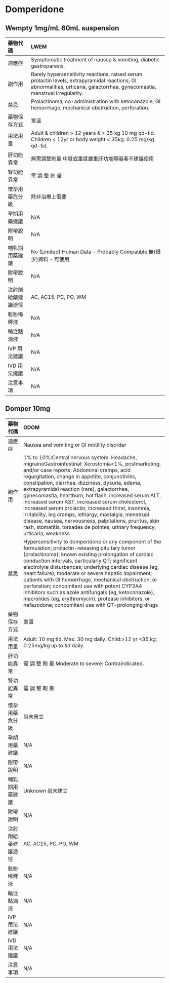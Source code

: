 # Domperidone

## Wempty 1mg/mL 60mL suspension

| 藥物代碼           | LWEM                                                                                                                                                                         |
|:-------------------|:-----------------------------------------------------------------------------------------------------------------------------------------------------------------------------|
| 適應症             | Symptomatic treatment of nausea & vomiting, diabetic gastroparesis.                                                                                                          |
| 副作用             | Rarely hypersensitivity reactions, raised serum prolactin levels, extrapyramidal reactions; GI abnormalities, urticaria, galactorrhea, gynecomastia, menstrual irregularity. |
| 禁忌               | Prolactinoma; co-administration with ketoconazole; GI hemorrhage, mechanical obstruction, perforation.                                                                       |
| 藥物保存方式       | 室溫                                                                                                                                                                         |
| 用法用量           | Adult & children > 12 years & > 35 kg 10 mg qd-tid. Children < 12yr or body weight < 35kg: 0.25 mg/kg qd-tid.                                                                |
| 肝功能異常         | 無需調整劑量  中度或重度嚴重肝功能障礙者不建議使用                                                                                                                           |
| 腎功能異常         | 需 調 整 劑 量                                                                                                                                                               |
| 懷孕用藥危分級     | 除非治療上需要                                                                                                                                                               |
| 孕期用藥建議       | N/A                                                                                                                                                                          |
| 附帶說明           | N/A                                                                                                                                                                          |
| 哺乳期用藥建議     | No (Limited) Human Data - Probably Compatible 無(很少)資料 - 可使用                                                                                                          |
| 附帶說明           | N/A                                                                                                                                                                          |
| 注射劑給藥建議途徑 | AC, AC15, PC, PO, WM                                                                                                                                                         |
| 乾粉稀釋液         | N/A                                                                                                                                                                          |
| 輸注點滴液         | N/A                                                                                                                                                                          |
| IVP 用法建議       | N/A                                                                                                                                                                          |
| IVD 用法建議       | N/A                                                                                                                                                                          |
| 注意事項           | N/A                                                                                                                                                                          |

## Domper 10mg

| 藥物代碼           | ODOM                                                                                                                                                                                                                                                                                                                                                                                                                                                                                                                                                                                                                                                                    |
|:-------------------|:------------------------------------------------------------------------------------------------------------------------------------------------------------------------------------------------------------------------------------------------------------------------------------------------------------------------------------------------------------------------------------------------------------------------------------------------------------------------------------------------------------------------------------------------------------------------------------------------------------------------------------------------------------------------|
| 適應症             | Nausea and vomiting or GI motility disorder                                                                                                                                                                                                                                                                                                                                                                                                                                                                                                                                                                                                                             |
| 副作用             | 1% to 10%:Central nervous system: Headache, migraineGastrointestinal: Xerostomia<1%, postmarketing, and/or case reports: Abdominal cramps, acid regurgitation, change in appetite, conjunctivitis, constipation, diarrhea, dizziness, dysuria, edema, extrapyramidal reaction (rare), galactorrhea, gynecomastia, heartburn, hot flash, increased serum ALT, increased serum AST, increased serum cholesterol, increased serum prolactin, increased thirst, insomnia, irritability, leg cramps, lethargy, mastalgia, menstrual disease, nausea, nervousness, palpitations, pruritus, skin rash, stomatitis, torsades de pointes, urinary frequency, urticaria, weakness |
| 禁忌               | Hypersensitivity to domperidone or any component of the formulation; prolactin-releasing pituitary tumor (prolactinoma); known existing prolongation of cardiac conduction intervals, particularly QT; significant electrolyte disturbances; underlying cardiac disease (eg, heart failure); moderate or severe hepatic impairment; patients with GI hemorrhage, mechanical obstruction, or perforation; concomitant use with potent CYP3A4 inhibitors such as azole antifungals (eg, ketoconazole), macrolides (eg, erythromycin), protease inhibitors, or nefazodone; concomitant use with QT-prolonging drugs                                                        |
| 藥物保存方式       | 室溫                                                                                                                                                                                                                                                                                                                                                                                                                                                                                                                                                                                                                                                                    |
| 用法用量           | Adult: 10 mg tid. Max: 30 mg daily. Child:>12 yr <35 kg: 0.25mg/kg up to tid daily.                                                                                                                                                                                                                                                                                                                                                                                                                                                                                                                                                                                     |
| 肝功能異常         | 需 調 整 劑 量  Moderate to severe: Contraindicated.                                                                                                                                                                                                                                                                                                                                                                                                                                                                                                                                                                                                                    |
| 腎功能異常         | 需 調 整 劑 量                                                                                                                                                                                                                                                                                                                                                                                                                                                                                                                                                                                                                                                          |
| 懷孕用藥危分級     | 尚未確立                                                                                                                                                                                                                                                                                                                                                                                                                                                                                                                                                                                                                                                                |
| 孕期用藥建議       | N/A                                                                                                                                                                                                                                                                                                                                                                                                                                                                                                                                                                                                                                                                     |
| 附帶說明           | N/A                                                                                                                                                                                                                                                                                                                                                                                                                                                                                                                                                                                                                                                                     |
| 哺乳期用藥建議     | Unknown 尚未建立                                                                                                                                                                                                                                                                                                                                                                                                                                                                                                                                                                                                                                                        |
| 附帶說明           | N/A                                                                                                                                                                                                                                                                                                                                                                                                                                                                                                                                                                                                                                                                     |
| 注射劑給藥建議途徑 | AC, AC15, PC, PO, WM                                                                                                                                                                                                                                                                                                                                                                                                                                                                                                                                                                                                                                                    |
| 乾粉稀釋液         | N/A                                                                                                                                                                                                                                                                                                                                                                                                                                                                                                                                                                                                                                                                     |
| 輸注點滴液         | N/A                                                                                                                                                                                                                                                                                                                                                                                                                                                                                                                                                                                                                                                                     |
| IVP 用法建議       | N/A                                                                                                                                                                                                                                                                                                                                                                                                                                                                                                                                                                                                                                                                     |
| IVD 用法建議       | N/A                                                                                                                                                                                                                                                                                                                                                                                                                                                                                                                                                                                                                                                                     |
| 注意事項           | N/A                                                                                                                                                                                                                                                                                                                                                                                                                                                                                                                                                                                                                                                                     |

